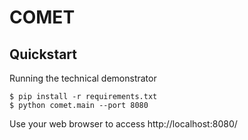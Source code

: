 # COMET

## Quickstart

Running the technical demonstrator

    $ pip install -r requirements.txt
    $ python comet.main --port 8080

Use your web browser to access http://localhost:8080/
